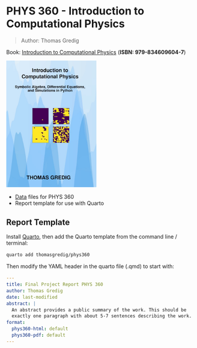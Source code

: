 # PHYS 360 - Introduction to Computational Physics

> Author: Thomas Gredig

Book: [Introduction to Computational Physics](https://www.amazon.com/Introduction-Computational-Physics-Differential-Simulations/dp/B0FL7W88TM) (**ISBN: 979-834609604-7**)

[<img src="./assets/book-cover-CompPhysics-Gredig.jpg" 
  alt="Book cover for Introduction to Computational Physics by Thomas Gredig" 
  width="240px">](https://www.amazon.com/Introduction-Computational-Physics-Differential-Simulations/dp/B0FL7W88TM)


- [Data](data/) files for PHYS 360
- Report template for use with Quarto

## Report Template

Install [Quarto](https://quarto.org/docs/download/), then add the Quarto template from the command line / terminal:

```bash
quarto add thomasgredig/phys360
```

Then modify the YAML header in the quarto file (.qmd) to start with:

```yml
---
title: Final Project Report PHYS 360
author: Thomas Gredig
date: last-modified
abstract: | 
  An abstract provides a public summary of the work. This should be 
  exactly one paragraph with about 5-7 sentences describing the work.
format:
  phys360-html: default
  phys360-pdf: default
---
```
